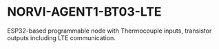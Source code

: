 # NORVI-AGENT1-BT03-LTE
ESP32-based programmable node with Thermocouple inputs, transistor outputs including LTE communication.
